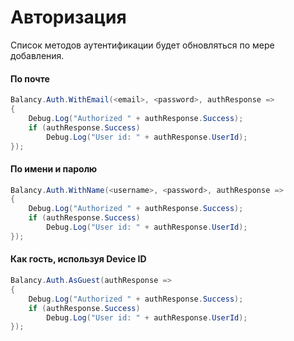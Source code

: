 # Авторизация

Список методов аутентификации будет обновляться по мере добавления.

#### По почте

```csharp fct_label="Unity"
Balancy.Auth.WithEmail(<email>, <password>, authResponse =>
{
    Debug.Log("Authorized " + authResponse.Success);
    if (authResponse.Success)
        Debug.Log("User id: " + authResponse.UserId);
});
```

#### По имени и паролю

```csharp fct_label="Unity"
Balancy.Auth.WithName(<username>, <password>, authResponse =>
{
    Debug.Log("Authorized " + authResponse.Success);
    if (authResponse.Success)
        Debug.Log("User id: " + authResponse.UserId);
});
```

#### Как гость, используя Device ID

```csharp fct_label="Unity"
Balancy.Auth.AsGuest(authResponse =>
{
    Debug.Log("Authorized " + authResponse.Success);
    if (authResponse.Success)
        Debug.Log("User id: " + authResponse.UserId);
});
```
